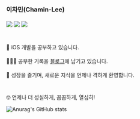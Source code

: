 ### 이차민(Chamin-Lee) <br><br> <a href="https://rose-eggnog-fa7.notion.site/9f8bd433e5474f928e18714466e1d535" target="_blank" rel="noopener"><img src="https://img.shields.io/badge/-Resume-black?logo=notion&logoColor=white?style=flat"/></a> <a href="https://www.linkedin.com/in/%EC%B0%A8%EB%AF%BC-%EC%9D%B4-887792183/" target="_blank" rel="noopener"><img src="https://img.shields.io/badge/LinkedIn-0077B5?logo=LinkedIn&logoColor=white?style=flat" /></a> <a href="https://leechamin.tistory.com/" target="_blank" rel="noopener"><img src="https://img.shields.io/badge/-Tistory-yellowgreen?style=flat&logo=Telegraph&logoColor=white"/></a>
#
🌱 iOS 개발을 공부하고 있습니다. 
<br>
<br>
👨🏻‍💻  공부한 기록을 [블로그](https://leechamin.tistory.com/)에 남기고 있습니다.
<br>
<br>
🚀  성장을 즐기며, 새로운 지식을 언제나 격하게 환영합니다.


#


🤓  언제나 더 성실하게, 꼼꼼하게, 열심히!

![Anurag's GitHub stats](https://github-readme-stats.vercel.app/api?username=ChaminLee&show_icons=true&theme=chartreuse-dark)

